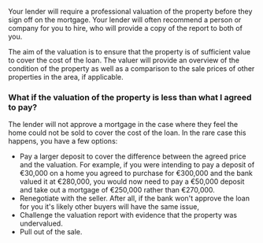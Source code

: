 Your lender will require a professional valuation of the property before they sign off on the mortgage. Your lender will often recommend a person or company for you to hire, who will provide a copy of the report to both of you.
 
The aim of the valuation is to ensure that the property is of sufficient value to cover the cost of the loan.
 The valuer will provide an overview of the condition of the property as well as a comparison to
 the sale prices of other properties in the area, if applicable. 


### What if the valuation of the property is less than what I agreed to pay?

The lender will not approve a mortgage in the case where they feel the home could not be sold to cover the cost of the loan.
 In the rare case this happens, you have a few options:

* Pay a larger deposit to cover the difference between the agreed price and the valuation. 
 For example, if you were intending to pay a deposit of €30,000 on a home you agreed to purchase for €300,000 and
 the bank valued it at €280,000, you would now need to pay a €50,000 deposit and take out a mortgage of €250,000 rather than €270,000.
* Renegotiate with the seller. After all, if the bank won't approve the loan for you it's likely other
 buyers will have the same issue,
* Challenge the valuation report with evidence that the property was undervalued.
* Pull out of the sale.



